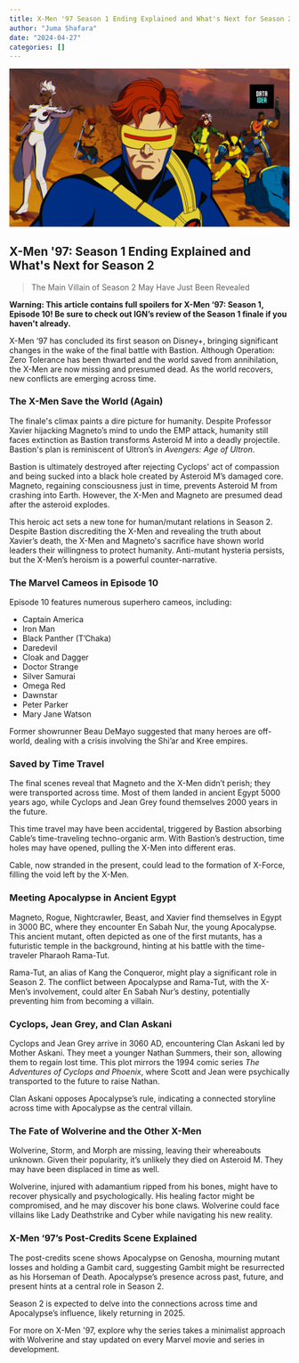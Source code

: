 ```yaml
---
title: X-Men '97 Season 1 Ending Explained and What's Next for Season 2
author: "Juma Shafara"
date: "2024-04-27"
categories: []
---
```


![IMDb](thumbnail.png)

## X-Men '97: Season 1 Ending Explained and What's Next for Season 2

> The Main Villain of Season 2 May Have Just Been Revealed

**Warning: This article contains full spoilers for X-Men ‘97: Season 1, Episode 10! Be sure to check out IGN’s review of the Season 1 finale if you haven't already.**

X-Men ‘97 has concluded its first season on Disney+, bringing significant changes in the wake of the final battle with Bastion. Although Operation: Zero Tolerance has been thwarted and the world saved from annihilation, the X-Men are now missing and presumed dead. As the world recovers, new conflicts are emerging across time.

### The X-Men Save the World (Again)

The finale's climax paints a dire picture for humanity. Despite Professor Xavier hijacking Magneto’s mind to undo the EMP attack, humanity still faces extinction as Bastion transforms Asteroid M into a deadly projectile. Bastion's plan is reminiscent of Ultron’s in _Avengers: Age of Ultron_.

Bastion is ultimately destroyed after rejecting Cyclops' act of compassion and being sucked into a black hole created by Asteroid M’s damaged core. Magneto, regaining consciousness just in time, prevents Asteroid M from crashing into Earth. However, the X-Men and Magneto are presumed dead after the asteroid explodes.

This heroic act sets a new tone for human/mutant relations in Season 2. Despite Bastion discrediting the X-Men and revealing the truth about Xavier’s death, the X-Men and Magneto's sacrifice have shown world leaders their willingness to protect humanity. Anti-mutant hysteria persists, but the X-Men’s heroism is a powerful counter-narrative.

<script async src="https://pagead2.googlesyndication.com/pagead/js/adsbygoogle.js?client=ca-pub-8076040302380238"
     crossorigin="anonymous"></script>

<ins class="adsbygoogle"
     style="display:block; text-align:center;"
     data-ad-layout="in-article"
     data-ad-format="fluid"
     data-ad-client="ca-pub-8076040302380238"
     data-ad-slot="8693891310"></ins>

<script>
     (adsbygoogle = window.adsbygoogle || []).push({});
</script>

### The Marvel Cameos in Episode 10

Episode 10 features numerous superhero cameos, including:

- Captain America
- Iron Man
- Black Panther (T’Chaka)
- Daredevil
- Cloak and Dagger
- Doctor Strange
- Silver Samurai
- Omega Red
- Dawnstar
- Peter Parker
- Mary Jane Watson

Former showrunner Beau DeMayo suggested that many heroes are off-world, dealing with a crisis involving the Shi’ar and Kree empires.

### Saved by Time Travel

The final scenes reveal that Magneto and the X-Men didn’t perish; they were transported across time. Most of them landed in ancient Egypt 5000 years ago, while Cyclops and Jean Grey found themselves 2000 years in the future.

This time travel may have been accidental, triggered by Bastion absorbing Cable’s time-traveling techno-organic arm. With Bastion’s destruction, time holes may have opened, pulling the X-Men into different eras.

Cable, now stranded in the present, could lead to the formation of X-Force, filling the void left by the X-Men.

<script async src="https://pagead2.googlesyndication.com/pagead/js/adsbygoogle.js?client=ca-pub-8076040302380238"
     crossorigin="anonymous"></script>

<ins class="adsbygoogle"
     style="display:block; text-align:center;"
     data-ad-layout="in-article"
     data-ad-format="fluid"
     data-ad-client="ca-pub-8076040302380238"
     data-ad-slot="8693891310"></ins>

<script>
     (adsbygoogle = window.adsbygoogle || []).push({});
</script>

### Meeting Apocalypse in Ancient Egypt

Magneto, Rogue, Nightcrawler, Beast, and Xavier find themselves in Egypt in 3000 BC, where they encounter En Sabah Nur, the young Apocalypse. This ancient mutant, often depicted as one of the first mutants, has a futuristic temple in the background, hinting at his battle with the time-traveler Pharaoh Rama-Tut.

Rama-Tut, an alias of Kang the Conqueror, might play a significant role in Season 2. The conflict between Apocalypse and Rama-Tut, with the X-Men’s involvement, could alter En Sabah Nur’s destiny, potentially preventing him from becoming a villain.

### Cyclops, Jean Grey, and Clan Askani

Cyclops and Jean Grey arrive in 3060 AD, encountering Clan Askani led by Mother Askani. They meet a younger Nathan Summers, their son, allowing them to regain lost time. This plot mirrors the 1994 comic series _The Adventures of Cyclops and Phoenix_, where Scott and Jean were psychically transported to the future to raise Nathan.

Clan Askani opposes Apocalypse’s rule, indicating a connected storyline across time with Apocalypse as the central villain.

<script async src="https://pagead2.googlesyndication.com/pagead/js/adsbygoogle.js?client=ca-pub-8076040302380238"
     crossorigin="anonymous"></script>

<ins class="adsbygoogle"
     style="display:block; text-align:center;"
     data-ad-layout="in-article"
     data-ad-format="fluid"
     data-ad-client="ca-pub-8076040302380238"
     data-ad-slot="8693891310"></ins>

<script>
     (adsbygoogle = window.adsbygoogle || []).push({});
</script>

### The Fate of Wolverine and the Other X-Men

Wolverine, Storm, and Morph are missing, leaving their whereabouts unknown. Given their popularity, it’s unlikely they died on Asteroid M. They may have been displaced in time as well.

Wolverine, injured with adamantium ripped from his bones, might have to recover physically and psychologically. His healing factor might be compromised, and he may discover his bone claws. Wolverine could face villains like Lady Deathstrike and Cyber while navigating his new reality.

### X-Men ‘97’s Post-Credits Scene Explained

The post-credits scene shows Apocalypse on Genosha, mourning mutant losses and holding a Gambit card, suggesting Gambit might be resurrected as his Horseman of Death. Apocalypse’s presence across past, future, and present hints at a central role in Season 2.

Season 2 is expected to delve into the connections across time and Apocalypse’s influence, likely returning in 2025.

For more on X-Men '97, explore why the series takes a minimalist approach with Wolverine and stay updated on every Marvel movie and series in development.

<script async src="https://pagead2.googlesyndication.com/pagead/js/adsbygoogle.js?client=ca-pub-8076040302380238"
     crossorigin="anonymous"></script>

<ins class="adsbygoogle"
     style="display:block; text-align:center;"
     data-ad-layout="in-article"
     data-ad-format="fluid"
     data-ad-client="ca-pub-8076040302380238"
     data-ad-slot="8693891310"></ins>

<script>
     (adsbygoogle = window.adsbygoogle || []).push({});
</script>
